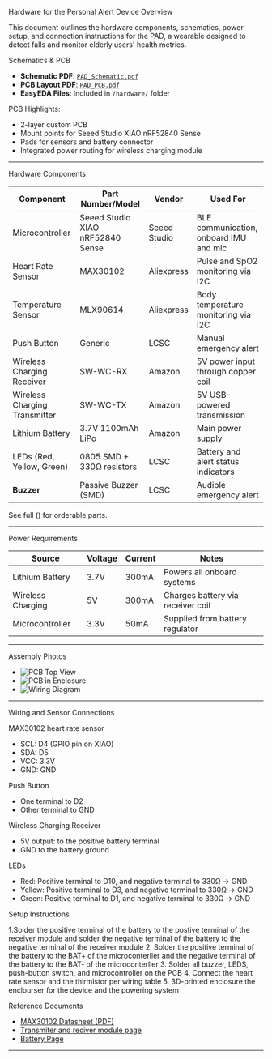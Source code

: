  Hardware for the Personal Alert Device 
Overview

This document outlines the hardware components, schematics, power setup, and connection instructions for the PAD, a wearable designed to detect falls and monitor elderly users' health metrics.

 Schematics & PCB

- **Schematic PDF**: [`PAD_Schematic.pdf`](../hardware/PAD_Schematic.pdf)
- **PCB Layout PDF**: [`PAD_PCB.pdf`](../hardware/PAD_PCB.pdf)
- **EasyEDA Files**: Included in `/hardware/` folder

PCB Highlights:
- 2-layer custom PCB
- Mount points for Seeed Studio XIAO nRF52840 Sense
- Pads for sensors and battery connector
- Integrated power routing for wireless charging module

---

Hardware Components

| Component                        | Part Number/Model              | Vendor        | Used For                                 |
|----------------------------------|--------------------------------|---------------|------------------------------------------|
| Microcontroller                  | Seeed Studio XIAO nRF52840 Sense | Seeed Studio | BLE communication, onboard IMU and mic   |
| Heart Rate Sensor                | MAX30102                       | Aliexpress    | Pulse and SpO2 monitoring via I2C        |
| Temperature Sensor               | MLX90614                       | Aliexpress    | Body temperature monitoring via I2C      |
| Push Button                      | Generic                        | LCSC          | Manual emergency alert                   |
| Wireless Charging Receiver       | SW-WC-RX                       | Amazon        | 5V power input through copper coil       |
| Wireless Charging Transmitter    | SW-WC-TX                       | Amazon        | 5V USB-powered transmission               |
| Lithium Battery                  | 3.7V 1100mAh LiPo              | Amazon        | Main power supply                        |
| LEDs (Red, Yellow, Green)        | 0805 SMD + 330Ω resistors      | LCSC          | Battery and alert status indicators      |
| **Buzzer**                       | Passive Buzzer (SMD)           | LCSC          | Audible emergency alert                  |

 See full () for orderable parts.

---

Power Requirements

| Source             | Voltage | Current | Notes                               |
|-------------------|---------|---------|-------------------------------------|
| Lithium Battery   | 3.7V    | 300mA | Powers all onboard systems          |
| Wireless Charging | 5V      | 300mA  | Charges battery via receiver coil   |
| Microcontroller   | 3.3V    | 50mA   | Supplied from battery regulator     |

---

Assembly Photos

- ![PCB Top View](../images/pcb_top.jpg)
- ![PCB in Enclosure](../images/assembled_inside.jpg)
- ![Wiring Diagram](../images/wiring_diagram.png)

---

Wiring and Sensor Connections

MAX30102 heart rate sensor 
- SCL: D4 (GPIO pin on XIAO)
- SDA: D5
- VCC: 3.3V
- GND: GND

Push Button
- One terminal to D2
- Other terminal to GND

Wireless Charging Receiver
- 5V output: to the positive battery terminal
- GND to the battery ground

LEDs
- Red: Positive terminal to D10, and negative terminal to 330Ω → GND
- Yellow: Positive terminal to D3, and negative terminal to 330Ω → GND
- Green: Positive terminal to D1, and negative terminal to 330Ω → GND

Setup Instructions

1.Solder the positive terminal of the battery to the postive terminal of the receiver module and solder the negative terminal of the battery to the negative terminal of the receiver module
2. Solder the positive terminal of the battery to the BAT+ of the microconterller and the negative terminal of the battery to the BAT- of the microconterller
3. Solder all buzzer, LEDS, push-button switch, and microcontroller on the PCB
4. Connect the heart rate sensor and the thirmistor per wiring table
5. 3D-printed enclosure the enclourser for the device and the powering system

 Reference Documents

- [MAX30102 Datasheet (PDF)](https://datasheets.maximintegrated.com/en/ds/MAX30102.pdf)
- [Transmiter and reciver module page](https://www.amazon.com/dp/B08CVGYDJP?ref=ppx_pop_mob_ap_share)
- [Battery Page](https://www.amazon.com/dp/B0D7MC714N?ref=ppx_pop_mob_ap_share)

---


